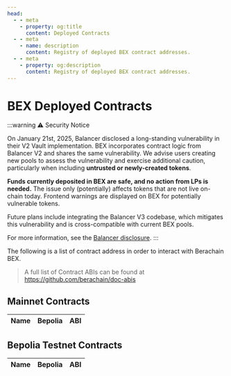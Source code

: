 ```yaml
---
head:
  - - meta
    - property: og:title
      content: Deployed Contracts
  - - meta
    - name: description
      content: Registry of deployed BEX contract addresses.
  - - meta
    - property: og:description
      content: Registry of deployed BEX contract addresses.
---
```


<script setup>
  import config from '@berachain/config/constants.json';
</script>

# BEX Deployed Contracts

:::warning ⚠️ Security Notice

On January 21st, 2025, Balancer disclosed a long-standing vulnerability in their V2 Vault implementation. BEX incorporates contract logic from Balancer V2 and shares the same vulnerability. We advise users creating new pools to assess the vulnerability and exercise additional caution, particularly when including **untrusted or newly-created tokens**.

**Funds currently deposited in BEX are safe, and no action from LPs is needed.** The issue only (potentially) affects tokens that are not live on-chain today. Frontend warnings are displayed on BEX for potentially vulnerable tokens.

Future plans include integrating the Balancer V3 codebase, which mitigates this vulnerability and is cross-compatible with current BEX pools.

For more information, see the [Balancer disclosure](https://forum.balancer.fi/t/balancer-v2-token-frontrun-vulnerability-disclosure/6309).
:::

The following is a list of contract address in order to interact with Berachain BEX.

> A full list of Contract ABIs can be found at https://github.com/berachain/doc-abis

## Mainnet Contracts

<table>
  <thead><tr><th>Name</th><th>Bepolia</th><th>ABI</th></tr></thead>
  <tbody>
    <template v-for="(contract, name) in config.contracts.bex">
      <template v-if="contract['address']['berachainMainnet']">
        <tr>
          <td><template v-if="contract['docsUrl']"><a :href="contract.docsUrl">{{ contract.name }}</a></template><template v-else><b>{{ contract.name }}</b></template></td>
          <td>
            <a target="_blank" :href="config.websites.berascan.url + 'address/' + contract['address']['berachainMainnet']">{{contract['address']['berachainMainnet']}}</a>
          </td> 
          <td><template v-if="contract?.abi"><a :href="contract.abi">ABI</a></template></td>
        </tr>
      </template>
    </template>
  </tbody>
</table>

## Bepolia Testnet Contracts

<table>
  <thead><tr><th>Name</th><th>Bepolia</th><th>ABI</th></tr></thead>
  <tbody>
    <template v-for="(contract, name) in config.contracts.bex">
      <template v-if="contract['address']['berachainBepolia']">
        <tr>
          <td><template v-if="contract['docsUrl']"><a :href="contract.docsUrl">{{ contract.name }}</a></template><template v-else><b>{{ contract.name }}</b></template></td>
          <td>
            <a target="_blank" :href="config.websites.berascan.url + 'address/' + contract['address']['berachainBepolia']">{{contract['address']['berachainBepolia']}}</a>
          </td> 
          <td><template v-if="contract?.abi"><a :href="contract.abi">ABI</a></template></td>
        </tr>
      </template>
    </template>
  </tbody>
</table>

